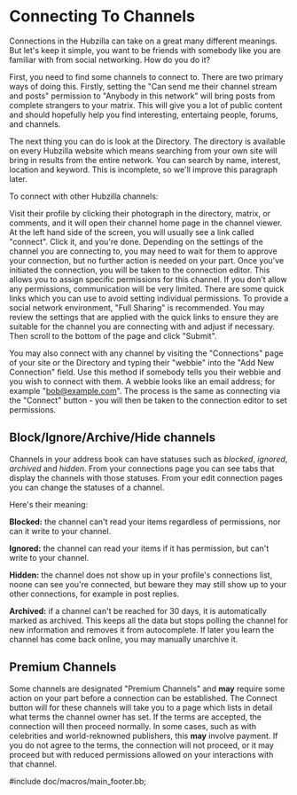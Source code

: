 # Connecting To Channels #

Connections in the Hubzilla can take on a great many different meanings. But let's keep it simple, you want to be friends with somebody like you are familiar with from social networking. How do you do it?

First, you need to find some channels to connect to.  There are two primary ways of doing this.  Firstly, setting the "Can send me their channel stream and posts" permission to "Anybody in this network" will bring posts from complete strangers to your matrix.  This will give you a lot of public content and should hopefully help you find interesting, entertaing people, forums, and channels.

The next thing you can do is look at the Directory.  The directory is available on every Hubzilla website which means searching from your own site will bring in results from the entire network.  You can search by name, interest, location and keyword.  This is incomplete, so we'll improve this paragraph later.

To connect with other Hubzilla channels:

Visit their profile by clicking their photograph in the directory, matrix, or comments, and it will open their channel home page in the channel viewer.  At the left hand side of the screen, you will usually see a link called "connect".  Click it, and you're done.  Depending on the settings of the channel you are connecting to, you may need to wait for them to approve your connection, but no further action is needed on your part. Once you've initiated the connection, you will be taken to the connection editor. This allows you to assign specific permissions for this channel. If you don't allow any permissions, communication will be very limited. There are some quick links which you can use to avoid setting individual permissions. To provide a social network environment, "Full Sharing" is recommended. You may review the settings that are applied with the quick links to ensure they are suitable for the channel you are connecting with and adjust if necessary. Then scroll to the bottom of the page and click "Submit". 

You may also connect with any channel by visiting the "Connections" page of your site or the Directory and typing their "webbie" into the "Add New Connection" field. Use this method if somebody tells you their webbie and you wish to connect with them. A webbie looks like an email address; for example "bob@example.com". The process is the same as connecting via the "Connect" button - you will then be taken to the connection editor to set permissions. 

## Block/Ignore/Archive/Hide channels ##

Channels in your address book can have statuses such as *blocked*, *ignored*, *archived* and *hidden*. From your connections page you can see tabs that display the channels with those statuses. From your edit connection pages you can change the statuses of a channel.

Here's their meaning:

**Blocked:** the channel can't read your items regardless of permissions, nor can it write to your channel.

**Ignored:** the channel can read your items if it has permission, but can't write to your channel.

**Hidden:** the channel does not show up in your profile's connections list, noone can see you're connected, but beware they may still show up to your other connections, for example in post replies.

**Archived:** if a channel can't be reached for 30 days, it is automatically marked as archived. This keeps all the data but stops polling the channel for new information and removes it from autocomplete. If later you learn the channel has come back online, you may manually unarchive it.


## Premium Channels ##

Some channels are designated "Premium Channels" and **may** require some action on your part before a connection can be established. The Connect button will for these channels will take you to a page which lists in detail what terms the channel owner has set. If the terms are accepted, the connection will then proceed normally. In some cases, such as with celebrities and world-reknowned publishers, this **may** involve payment. If you do not agree to the terms, the connection will not proceed, or it may proceed but with reduced permissions allowed on your interactions with that channel. 

#include doc/macros/main_footer.bb;
